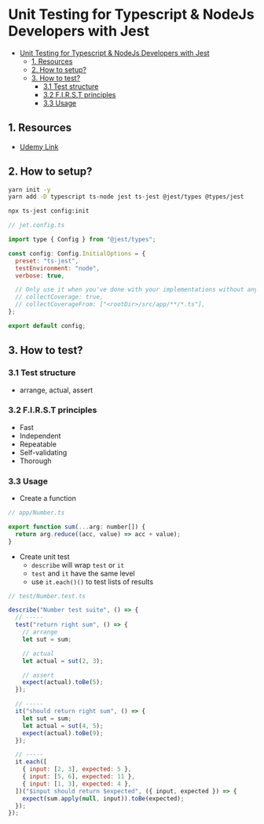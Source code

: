 # Unit Testing for Typescript & NodeJs Developers with Jest

- [Unit Testing for Typescript \& NodeJs Developers with Jest](#unit-testing-for-typescript--nodejs-developers-with-jest)
  - [1. Resources](#1-resources)
  - [2. How to setup?](#2-how-to-setup)
  - [3. How to test?](#3-how-to-test)
    - [3.1 Test structure](#31-test-structure)
    - [3.2 F.I.R.S.T principles](#32-first-principles)
    - [3.3 Usage](#33-usage)

## 1. Resources

- [Udemy Link](https://www.udemy.com/course/unit-testing-typescript-nodejs/?couponCode=KEEPLEARNING)

## 2. How to setup?

```bash
yarn init -y
yarn add -D typescript ts-node jest ts-jest @jest/types @types/jest

npx ts-jest config:init
```

```js
// jet.config.ts

import type { Config } from "@jest/types";

const config: Config.InitialOptions = {
  preset: "ts-jest",
  testEnvironment: "node",
  verbose: true,

  // Only use it when you've done with your implementations without any errors
  // collectCoverage: true,
  // collectCoverageFrom: ["<rootDir>/src/app/**/*.ts"],
};

export default config;
```

## 3. How to test?

### 3.1 Test structure

- arrange, actual, assert

### 3.2 F.I.R.S.T principles

- Fast
- Independent
- Repeatable
- Self-validating
- Thorough

### 3.3 Usage

- Create a function

```js
// app/Number.ts

export function sum(...arg: number[]) {
  return arg.reduce((acc, value) => acc + value);
}
```

- Create unit test
  - `describe` will wrap `test` or `it`
  - `test` and `it` have the same level
  - use `it.each()()` to test lists of results

```js
// test/Number.test.ts

describe("Number test suite", () => {
  // -----
  test("return right sum", () => {
    // arrange
    let sut = sum;

    // actual
    let actual = sut(2, 3);

    // assert
    expect(actual).toBe(5);
  });

  // -----
  it("should return right sum", () => {
    let sut = sum;
    let actual = sut(4, 5);
    expect(actual).toBe(9);
  });

  // -----
  it.each([
    { input: [2, 3], expected: 5 },
    { input: [5, 6], expected: 11 },
    { input: [1, 3], expected: 4 },
  ])("$input should return $expected", ({ input, expected }) => {
    expect(sum.apply(null, input)).toBe(expected);
  });
});
```
